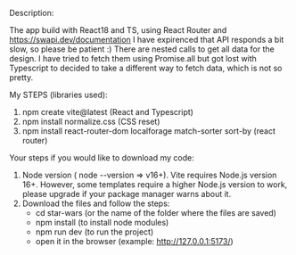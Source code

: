 Description:

The app build with React18 and TS, using React Router and https://swapi.dev/documentation
I have expirenced that API responds a bit slow, so please be patient :)
There are nested calls to get all data for the design.
I have tried to fetch them using Promise.all but got lost with Typescript to decided to take a different way to fetch data, which is not so pretty.

My STEPS (libraries used):

1. npm create vite@latest (React and Typescript)
2. npm install normalize.css (CSS reset)
3. npm install react-router-dom localforage match-sorter sort-by (react router)

Your steps if you would like to download my code:

1. Node version ( node --version => v16+). Vite requires Node.js version 16+. However, some templates require a higher Node.js version to work, please upgrade if your package manager warns about it.
2. Download the files and follow the steps:
   - cd star-wars (or the name of the folder where the files are saved)
   - npm install (to install node modules)
   - npm run dev (to run the project)
   - open it in the browser (example: http://127.0.0.1:5173/)
